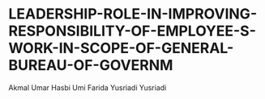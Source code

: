 # LEADERSHIP-ROLE-IN-IMPROVING-RESPONSIBILITY-OF-EMPLOYEE-S-WORK-IN-SCOPE-OF-GENERAL-BUREAU-OF-GOVERNM
Akmal Umar Hasbi Umi Farida Yusriadi Yusriadi
